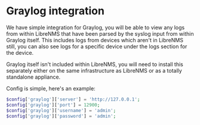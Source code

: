 # Graylog integration

We have simple integration for Graylog, you will be able to view any logs from within LibreNMS that have been parsed by the syslog input from within 
Graylog itself. This includes logs from devices which aren't in LibreNMS still, you can also see logs for a specific device under the logs section 
for the device.

Graylog itself isn't included within LibreNMS, you will need to install this separately either on the same infrastructure as LibreNMS or as a totally 
standalone appliance.

Config is simple, here's an example:

```php
$config['graylog']['server'] = 'http://127.0.0.1';
$config['graylog']['port'] = 12900;
$config['graylog']['username'] = 'admin';
$config['graylog']['password'] = 'admin';
```
